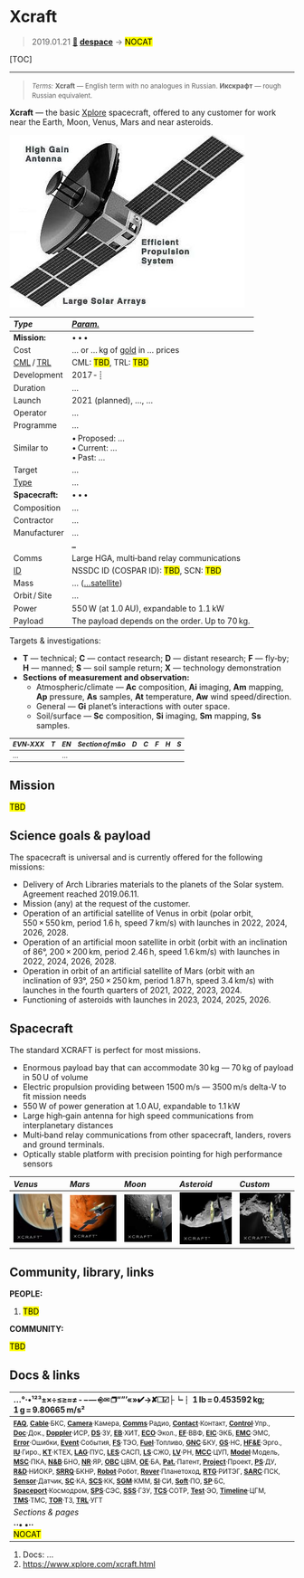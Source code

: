 # Xcraft
> 2019.01.21 **[🚀](../index/index.md) [despace](index.md)** → **[](.md)** <mark>NOCAT</mark>

[TOC]

---

> <small>*Terms:* **Xcraft** — English term with no analogues in Russian. **Икскрафт** — rough Russian equivalent.</small>

**Xcraft** — the basic [Xplore](xplore.md) spacecraft, offered to any customer for work near the Earth, Moon, Venus, Mars and near asteroids.

![](f/project/x/xcraft/pic01.jpg)

|*Type*|*[Param.](si.md)*|
|:--|:--|
|**Mission:**|• • •|
|Cost| … or … kg of [gold](sc_price.md) in … prices |
|[CML](cml.md) / [TRL](trl.md)| CML: <mark>TBD</mark>, TRL: <mark>TBD</mark> |
|Development| 2017 ‑ ┊ |
|Duration| … |
|Launch| 2021 (planned), …, … |
|Operator| … |
|Programme| … |
|Similar to| • Proposed: …<br> • Current: …<br> • Past: … |
|Target| … |
|[Type](sc.md)| … |
|**Spacecraft:**|• • •|
|Composition| … |
|Contractor| … |
|Manufacturer| … |
||**`…`**|
|Comms| Large HGA, multi‑band relay communications |
|[ID](spaceid.md)| NSSDC ID (COSPAR ID): <mark>TBD</mark>, SCN: <mark>TBD</mark> |
|Mass| … ([…satellite](sc.md)) |
|Orbit / Site| … |
|Power| 550 W (at 1.0 AU), expandable to 1.1 kW |
|Payload| The payload depends on the order. Up to 70 kg. |

Targets & investigations:

   - **T** — technical; **C** — contact research; **D** — distant research; **F** — fly‑by; **H** — manned; **S** — soil sample return; **X** — technology demonstration
   - **Sections of measurement and observation:**
      - Atmospheric/climate — **Ac** composition, **Ai** imaging, **Am** mapping, **Ap** pressure, **As** samples, **At** temperature, **Aw** wind speed/direction.
      - General — **Gi** planet’s interactions with outer space.
      - Soil/surface — **Sc** composition, **Si** imaging, **Sm** mapping, **Ss** samples.

<small>

|*EVN‑XXX*|*T*|*EN*|*Section of m&o*|*D*|*C*|*F*|*H*|*S*|
|:--|:--|:--|:--|:--|:--|:--|:--|:--|
| … | | … | | | | | | |


</small>



<p style="page-break-after:always"> </p>

## Mission
<mark>TBD</mark>



<p style="page-break-after:always"> </p>

## Science goals & payload
The spacecraft is universal and is currently offered for the following missions:

   - Delivery of Arch Libraries materials to the planets of the Solar system. Agreement reached 2019.06.11.
   - Mission (any) at the request of the customer.
   - Operation of an artificial satellite of Venus in orbit (polar orbit, 550 × 550 km, period 1.6 h, speed 7 km/s) with launches in 2022, 2024, 2026, 2028.
   - Operation of an artificial moon satellite in orbit (orbit with an inclination of 86°, 200 × 200 km, period 2.46 h, speed 1.6 km/s) with launches in 2022, 2024, 2026, 2028.
   - Operation in orbit of an artificial satellite of Mars (orbit with an inclination of 93°, 250 × 250 km, period 1.87 h, speed 3.4 km/s) with launches in the fourth quarters of 2021, 2022, 2023, 2024.
   - Functioning of asteroids with launches in 2023, 2024, 2025, 2026.



<p style="page-break-after:always"> </p>

## Spacecraft

The standard XCRAFT is perfect for most missions.

   - Enormous payload bay that can accommodate 30 kg — 70 kg of payload in 50 U of volume
   - Electric propulsion providing between 1500 m/s — 3500 m/s delta-V to fit mission needs
   - 550 W of power generation at 1.0 AU, expandable to 1.1 kW
   - Large high‑gain antenna for high speed communications from interplanetary distances
   - Multi‑band relay communications from other spacecraft, landers, rovers and ground terminals.
   - Optically stable platform with precision pointing for high performance sensors


|*Venus*|*Mars*|*Moon*|*Asteroid*|*Custom*|
|:--|:--|:--|:--|:--|
| [![](f/project/x/xcraft/pic04_thumb.jpg)](f/project/x/xcraft/pic04.jpg) | [![](f/project/x/xcraft/pic02_thumb.jpg)](f/project/x/xcraft/pic02.jpg) | [![](f/project/x/xcraft/pic03_thumb.jpg)](f/project/x/xcraft/pic03.jpg) | [![](f/project/x/xcraft/pic05_thumb.jpg)](f/project/x/xcraft/pic05.jpg) | [![](f/project/x/xcraft/pic06_thumb.jpg)](f/project/x/xcraft/pic06.jpg) |




<p style="page-break-after:always"> </p>

## Community, library, links

**PEOPLE:**

   1. <mark>TBD</mark>

**COMMUNITY:**

<mark>TBD</mark>



<p style="page-break-after:always"> </p>

## Docs & links
|…°·•¹²³±×÷≤≥≈≠ ‑ −— ⎆✉ ❐“”’«»✔→✘☐☑├┕┆ 1 lb = 0.453592 kg; 1 g = 9.80665 m/s²|
|:--|
|<small>**[FAQ](faq.md)**, **[Cable](cable.md)**·БКС, **[Camera](cam.md)**·Камера, **[Comms](comms.md)**·Радио, **[Contact](contact.md)**·Контакт, **[Control](control.md)**·Упр., **[Doc](doc.md)**·Док., **[Doppler](doppler.md)**·ИСР, **[DS](ds.md)**·ЗУ, **[EB](eb.md)**·ХИТ, **[ECO](ecology.md)**·Экол., **[EF](ef.md)**·ВВФ, **[ElC](elc.md)**·ЭКБ, **[EMC](emc.md)**·ЭМС, **[Error](error.md)**·Ошибки, **[Event](event.md)**·События, **[FS](fs.md)**·ТЭО, **[Fuel](fuel.md)**·Топливо, **[GNC](gnc.md)**·БКУ, **[GS](scs.md)**·НС, **[HF&E](hfe.md)**·Эрго., **[IU](iu.md)**·Гиро., **[KT](kt.md)**·КТЕХ, **[LAG](lag.md)**·ПУC, **[LES](les.md)**·САСП, **[LS](ls.md)**·СЖО, **[LV](lv.md)**·РН, **[MCC](mcc.md)**·ЦУП, **[Model](model.md)**·Модель, **[MSC](sc.md)**·ПКА, **[N&B](nnb.md)**·БНО, **[NR](nr.md)**·ЯР, **[OBC](obc.md)**·ЦВМ, **[OE](oe.md)**·БА, **[Pat.](патент.md)**·Патент, **[Project](project.md)**·Проект, **[PS](ps.md)**·ДУ, **[R&D](rnd.md)**·НИОКР, **[SRRQ](srrq.md)**·БКНР, **[Robot](robotics.md)**·Робот, **[Rover](rover.md)**·Планетоход, **[RTG](rtg.md)**·РИТЭГ, **[SARC](sarc.md)**·ПСК, **[Sensor](sensor.md)**·Датчик, **[SC](sc.md)**·КА, **[SCS](scs.md)**·КК, **[SGM](sgm.md)**·КММ, **[SI](si.md)**·СИ, **[Soft](soft.md)**·ПО, **[SP](sp.md)**·БС, **[Spaceport](spaceport.md)**·Космодром, **[SPS](sps.md)**·СЭС, **[SSS](sss.md)**·ГЗУ, **[TCS](tcs.md)**·СОТР, **[Test](test.md)**·ЭО, **[Timeline](timeline.md)**·ЦГМ, **[TMS](tms.md)**·ТМС, **[TOR](tor.md)**·ТЗ, **[TRL](trl.md)**·УГТ</small>|
|*Sections & pages*|
|**··• [](.md) •··**<br> <mark>NOCAT</mark> |

   1. Docs: …
   1. <https://www.xplore.com/xcraft.html>
